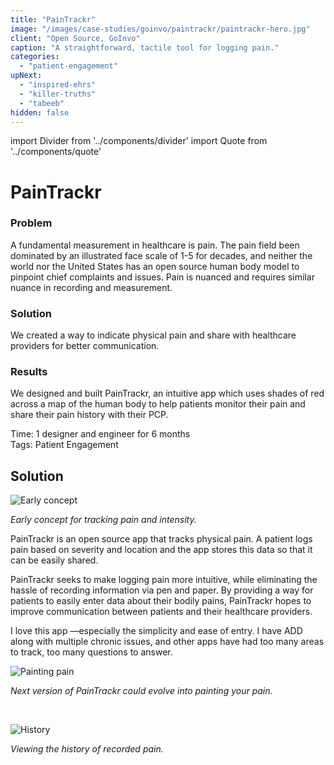 ```yaml
---
title: "PainTrackr"
image: "/images/case-studies/goinvo/paintrackr/paintrackr-hero.jpg"
client: "Open Source, GoInvo"
caption: "A straightforward, tactile tool for logging pain."
categories:
  - "patient-engagement"
upNext:
  - "inspired-ehrs"
  - "killer-truths"
  - "tabeeb"
hidden: false
---
```

import Divider from '../components/divider'
import Quote from '../components/quote'

# PainTrackr

### Problem

A fundamental measurement in healthcare is pain. The pain field been dominated by an illustrated face scale of 1-5 for decades, and neither the world nor the United States has an open source human body model to pinpoint chief complaints and issues. Pain is nuanced and requires similar nuance in recording and measurement.

### Solution

We created a way to indicate physical pain and share with healthcare providers for better communication.

### Results

We designed and built PainTrackr, an intuitive app which uses shades of red across a map of the human body to help patients monitor their pain and share their pain history with their PCP.

<span class="text--uppercase text--gray text--bold text--spacing">Time:</span> 1 designer and engineer for 6 months
<br/> <span class="text--uppercase text--gray text--bold text--spacing">Tags:</span> Patient Engagement
<br/>

<Divider />

## Solution

![Early concept](/images/case-studies/goinvo/paintrackr/paintrackr-solution.jpg)

*Early concept for tracking pain and intensity.*

PainTrackr is an open source app that tracks physical pain. A patient logs pain based on severity and location and the app stores this data so that it can be easily shared.

PainTrackr seeks to make logging pain more intuitive, while eliminating the hassle of recording information via pen and paper. By providing a way for patients to easily enter data about their bodily pains, PainTrackr hopes to improve communication between patients and their healthcare providers.

<Quote quotee="PainTrackr User" quoteeSub="">I love this app &mdash;especially the simplicity and ease of entry. I have ADD along with multiple chronic issues, and other apps have had too many areas to track, too many questions to answer.</Quote>

![Painting pain](/images/case-studies/goinvo/paintrackr/paintrackr-paint.jpg)

*Next version of PainTrackr could evolve into painting your pain.*

<br/>

![History](/images/case-studies/goinvo/paintrackr/paintrackr-history.jpg)

*Viewing the history of recorded pain.*
